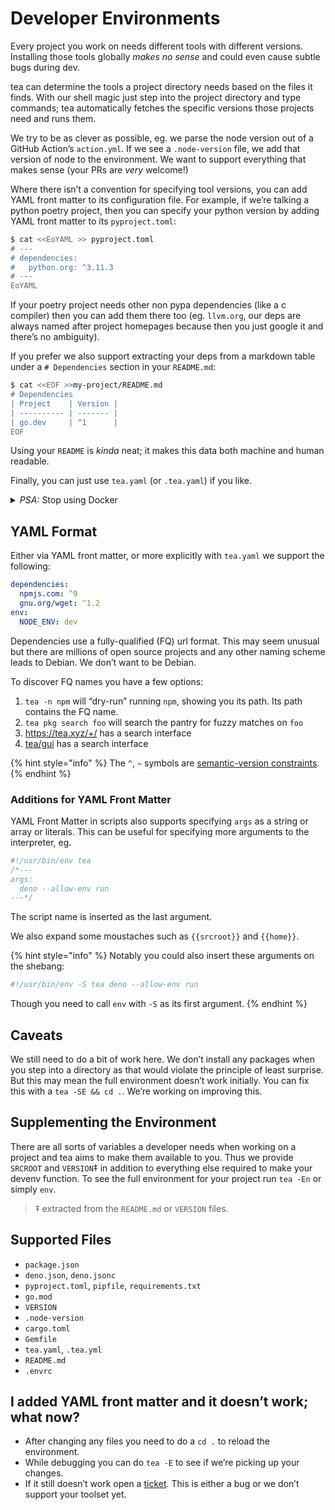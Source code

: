 # Developer Environments

Every project you work on needs different tools with different versions.
Installing those tools globally *makes no sense* and could even cause subtle
bugs during dev.

tea can determine the tools a project directory needs based on the files it
finds. With our shell magic just step into the project directory
and type commands; tea automatically fetches the specific versions those
projects need and runs them.

We try to be as clever as possible, eg. we parse the node version out of
a GitHub Action’s `action.yml`. If we see a `.node-version` file, we add that
version of node to the environment. We want to support everything that makes
sense (your PRs are *very* welcome!)

Where there isn’t a convention for specifying tool versions, you can add
YAML front matter to its configuration file. For example, if we’re
talking a python poetry project, then you can specify your python version by
adding YAML front matter to its `pyproject.toml`:

```sh
$ cat <<EoYAML >> pyproject.toml
# ---
# dependencies:
#   python.org: ^3.11.3
# ---
EoYAML
```

If your poetry project needs other non pypa dependencies (like a c compiler)
then you can add them there too (eg. `llvm.org`, our deps are always named
after project homepages because then you just google it and there’s no
ambiguity).

If you prefer we also support extracting your deps from a markdown table
under a `# Dependencies` section in your `README.md`:

```sh
$ cat <<EOF >>my-project/README.md
# Dependencies
| Project    | Version |
| ---------- | ------- |
| go.dev     | ^1      |
EOF
```

Using your `README` is *kinda* neat; it makes this data both machine and human
readable.

Finally, you can just use `tea.yaml` (or `.tea.yaml`) if you like.

<details><summary><i>PSA:</i> Stop using Docker</summary><br>

Docker is great for deployment and cross compilation, but… let’s face it: it
sucks for dev.

*Docker stifles builders*.
It constricts you; you’re immalleable; tech marches onwards but your docker
container remains immobile. *Nobody knows how to use `docker`*. Once that
`Dockerfile` is set up, nobody dares touch it.

And let’s face it, getting your personal dev and debug tools working inside
that image is incredibly frustrating. Why limit your potential?

Keep deploying with Docker, but use tea to develop.

Then when you do deploy you may as well install those deps with tea.

Frankly, tea is properly versioned (unlike system packagers) so with tea your
deployments actually remain *more* stable.
</details>


## YAML Format

Either via YAML front matter, or more explicitly with `tea.yaml` we support
the following:

```yaml
dependencies:
  npmjs.com: ^9
  gnu.org/wget: ^1.2
env:
  NODE_ENV: dev
```

Dependencies use a fully-qualified (FQ) url format. This may seem unusual but there
are millions of open source projects and any other naming scheme leads to
Debian. We don’t want to be Debian.

To discover FQ names you have a few options:

1. `tea -n npm` will “dry-run” running `npm`, showing you its path. Its path contains the FQ name.
2. `tea pkg search foo` will search the pantry for fuzzy matches on `foo`
3. https://tea.xyz/+/ has a search interface
4. [tea/gui](https://tea.xyz/gui/) has a search interface

{% hint style="info" %}
The `^`, `~` symbols are [semantic-version constraints](https://devhints.io/semver).
{% endhint %}

### Additions for YAML Front Matter

YAML Front Matter in scripts also supports specifying `args` as a string or
array or literals. This can be useful for specifying more arguments to the
interpreter, eg.

```js
#!/usr/bin/env tea
/*---
args:
  deno --allow-env run
---*/
```

The script name is inserted as the last argument.

We also expand some moustaches such as `{{srcroot}}` and `{{home}}`.

{% hint style="info" %}
Notably you could also insert these arguments on the shebang:

```sh
#!/usr/bin/env -S tea deno --allow-env run
```

Though you need to call `env` with `-S` as its first argument.
{% endhint %}


## Caveats

We still need to do a bit of work here. We don’t install any packages when
you step into a directory as that would violate the principle of least
surprise. But this may mean the full environment doesn’t work initially.
You can fix this with a `tea -SE && cd .`. We’re working on improving this.

## Supplementing the Environment

There are all sorts of variables a developer needs when working on a project
and tea aims to make them available to you. Thus we provide `SRCROOT` and
`VERSION`‡ in addition to everything else required to make your devenv
function. To see the full environment for your project run `tea -En` or simply
`env`.

> ‡ extracted from the `README.md` or `VERSION` files.

## Supported Files

* `package.json`
* `deno.json`, `deno.jsonc`
* `pyproject.toml`, `pipfile`, `requirements.txt`
* `go.mod`
* `VERSION`
* `.node-version`
* `cargo.toml`
* `Gemfile`
* `tea.yaml`, `.tea.yml`
* `README.md`
* `.envrc`

## I added YAML front matter and it doesn’t work; what now?

* After changing any files you need to do a `cd .` to reload the environment.
* While debugging you can do `tea -E` to see if we’re picking up your changes.
* If it still doesn’t work open a [ticket]. This is either a bug or we don’t
    support your toolset yet.


[ticket]: https://github.com/teaxyz/cli/issues/new
